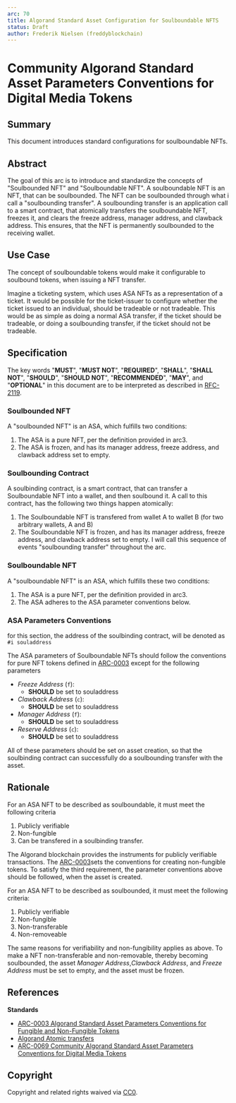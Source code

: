 ```yaml
---
arc: 70
title: Algorand Standard Asset Configuration for Soulboundable NFTS
status: Draft
author: Frederik Nielsen (freddyblockchain)
---
```


# Community Algorand Standard Asset Parameters Conventions for Digital Media Tokens

## Summary

This document introduces standard configurations for soulboundable NFTs. 

## Abstract

The goal of this arc is to introduce and standardize the concepts of "Soulbounded NFT" and "Soulboundable NFT".
A soulboundable NFT is an NFT, that can be soulbounded. The NFT can be soulbounded through what i call a "soulbounding transfer".
A soulbounding transfer is an application call to a smart contract, that atomically transfers the soulboundable NFT, freezes it,
and clears the freeze address, manager address, and clawback address. This ensures, that the NFT is permanently soulbounded to the 
receiving wallet.  

## Use Case
The concept of soulboundable tokens would make it configurable to soulbound tokens, when issuing a NFT transfer. 

Imagine a ticketing system, which uses ASA NFTs as a representation of a ticket. It would be possible for the ticket-issuer
to configure whether the ticket issued to an individual, should be tradeable or not tradeable. This would be as simple as 
doing a normal ASA transfer, if the ticket should be tradeable, or doing a soulbounding transfer, if the ticket should not
be tradeable. 


## Specification

The key words "**MUST**", "**MUST NOT**", "**REQUIRED**", "**SHALL**", "**SHALL NOT**", "**SHOULD**", "**SHOULD NOT**", "**RECOMMENDED**", "**MAY**", and "**OPTIONAL**" in this document are to be interpreted as described in [RFC-2119](https://www.ietf.org/rfc/rfc2119.txt).

### Soulbounded NFT
A "soulbounded NFT" is an ASA, which fulfills two conditions: 
1. The ASA is a pure NFT, per the definition provided in arc3.
2. The ASA is frozen, and has its manager address, freeze address, and clawback address set to empty.

### Soulbounding Contract
A soulbinding contract, is a smart contract, that can transfer a Soulboundable NFT into a
wallet, and then soulbound it. A call to this contract, has the following two things happen atomically:
1. The Soulboundable NFT is transfered from wallet A to wallet B (for two arbitrary wallets, A and B)
2. The Soulboundable NFT is frozen, and has its manager address, freeze address, and clawback address set to empty.
I will call this sequence of events "soulbounding transfer" throughout the arc. 

### Soulboundable NFT
A "soulboundable NFT" is an ASA, which fulfills these two conditions:
1. The ASA is a pure NFT, per the definition provided in arc3.
2. The ASA adheres to the ASA parameter conventions below.

### ASA Parameters Conventions

for this section, the address of the soulbinding contract, will be denoted as `#i souladdress` 

The ASA parameters of Soulboundable NFTs should follow the conventions for pure NFT tokens defined in [ARC-0003](https://arc.algorand.foundation/ARCs/arc-0003) except for the following parameters

* *Freeze Address* (`f`): 
    * **SHOULD** be set to souladdress
* *Clawback Address* (`c`): 
    * **SHOULD** be set to souladdress
* *Manager Address* (`f`): 
    * **SHOULD** be set to souladdress
* *Reserve Address* (`c`): 
    * **SHOULD** be set to souladdress


All of these parameters should be set on asset creation, 
so that the soulbinding contract can successfully do a soulbounding transfer with the asset.

## Rationale

For an ASA NFT to be described as soulboundable, it must meet the following criteria
1. Publicly verifiable
2. Non-fungible
3. Can be transfered in a soulbinding transfer.

The Algorand blockchain provides the instruments for publicly verifiable transactions.
The [ARC-0003](https://arc.algorand.foundation/ARCs/arc-0003)sets the conventions for creating non-fungible tokens. 
To satisfy the third requirement, the parameter conventions above should be followed, when the asset is created. 

For an ASA NFT to be described as soulbounded, it must meet the following criteria:
1. Publicly verifiable
2. Non-fungible
3. Non-transferable
4. Non-removeable

The same reasons for verifiability and non-fungibility applies as above. 
To make a NFT non-transferable and non-removable, thereby becoming soulbounded, the asset _Manager Address_,_Clawback Address_, and _Freeze Address_ must be set to empty, and the asset must be frozen.
## References

**Standards**
- [ARC-0003 Algorand Standard Asset Parameters Conventions for Fungible and Non-Fungible Tokens](https://arc.algorand.foundation/ARCs/arc-0003)
- [Algorand Atomic transfers](https://developer.algorand.org/docs/get-details/atomic_transfers/)
- [ARC-0069 Community Algorand Standard Asset Parameters Conventions for Digital Media Tokens](https://arc.algorand.foundation/ARCs/arc-0069)

## Copyright

Copyright and related rights waived via [CC0](https://creativecommons.org/publicdomain/zero/1.0/).
